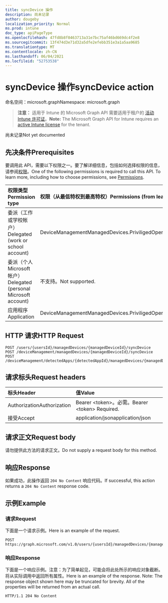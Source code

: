 ```yaml
---
title: syncDevice 操作
description: 尚未记录
author: dougeby
localization_priority: Normal
ms.prod: intune
doc_type: apiPageType
ms.openlocfilehash: 47fd8b8f0463713a31e7bc75af46bd669dc4f2e8
ms.sourcegitcommit: 13f474d3e71d32a5dfe2efebb351e3a1a5aa9685
ms.translationtype: MT
ms.contentlocale: zh-CN
ms.lasthandoff: 06/04/2021
ms.locfileid: "52753538"
---
```

# <a name="syncdevice-action"></a><span data-ttu-id="3e918-103">syncDevice 操作</span><span class="sxs-lookup"><span data-stu-id="3e918-103">syncDevice action</span></span>

<span data-ttu-id="3e918-104">命名空间：microsoft.graph</span><span class="sxs-lookup"><span data-stu-id="3e918-104">Namespace: microsoft.graph</span></span>

> <span data-ttu-id="3e918-105">**注意：** 适用于 Intune 的 Microsoft Graph API 需要适用于租户的 [活动 Intune 许可证](https://go.microsoft.com/fwlink/?linkid=839381)。</span><span class="sxs-lookup"><span data-stu-id="3e918-105">**Note:** The Microsoft Graph API for Intune requires an [active Intune license](https://go.microsoft.com/fwlink/?linkid=839381) for the tenant.</span></span>

<span data-ttu-id="3e918-106">尚未记录</span><span class="sxs-lookup"><span data-stu-id="3e918-106">Not yet documented</span></span>

## <a name="prerequisites"></a><span data-ttu-id="3e918-107">先决条件</span><span class="sxs-lookup"><span data-stu-id="3e918-107">Prerequisites</span></span>
<span data-ttu-id="3e918-p101">要调用此 API，需要以下权限之一。要了解详细信息，包括如何选择权限的信息，请参阅[权限](/graph/permissions-reference)。</span><span class="sxs-lookup"><span data-stu-id="3e918-p101">One of the following permissions is required to call this API. To learn more, including how to choose permissions, see [Permissions](/graph/permissions-reference).</span></span>

|<span data-ttu-id="3e918-110">权限类型</span><span class="sxs-lookup"><span data-stu-id="3e918-110">Permission type</span></span>|<span data-ttu-id="3e918-111">权限（从最低特权到最高特权）</span><span class="sxs-lookup"><span data-stu-id="3e918-111">Permissions (from least to most privileged)</span></span>|
|:---|:---|
|<span data-ttu-id="3e918-112">委派（工作或学校帐户）</span><span class="sxs-lookup"><span data-stu-id="3e918-112">Delegated (work or school account)</span></span>|<span data-ttu-id="3e918-113">DeviceManagementManagedDevices.PriviligedOperation.All</span><span class="sxs-lookup"><span data-stu-id="3e918-113">DeviceManagementManagedDevices.PriviligedOperation.All</span></span>|
|<span data-ttu-id="3e918-114">委派（个人 Microsoft 帐户）</span><span class="sxs-lookup"><span data-stu-id="3e918-114">Delegated (personal Microsoft account)</span></span>|<span data-ttu-id="3e918-115">不支持。</span><span class="sxs-lookup"><span data-stu-id="3e918-115">Not supported.</span></span>|
|<span data-ttu-id="3e918-116">应用程序</span><span class="sxs-lookup"><span data-stu-id="3e918-116">Application</span></span>|<span data-ttu-id="3e918-117">DeviceManagementManagedDevices.PriviligedOperation.All</span><span class="sxs-lookup"><span data-stu-id="3e918-117">DeviceManagementManagedDevices.PriviligedOperation.All</span></span>|

## <a name="http-request"></a><span data-ttu-id="3e918-118">HTTP 请求</span><span class="sxs-lookup"><span data-stu-id="3e918-118">HTTP Request</span></span>
<!-- {
  "blockType": "ignored"
}
-->
``` http
POST /users/{usersId}/managedDevices/{managedDeviceId}/syncDevice
POST /deviceManagement/managedDevices/{managedDeviceId}/syncDevice
POST /deviceManagement/detectedApps/{detectedAppId}/managedDevices/{managedDeviceId}/syncDevice
```

## <a name="request-headers"></a><span data-ttu-id="3e918-119">请求标头</span><span class="sxs-lookup"><span data-stu-id="3e918-119">Request headers</span></span>
|<span data-ttu-id="3e918-120">标头</span><span class="sxs-lookup"><span data-stu-id="3e918-120">Header</span></span>|<span data-ttu-id="3e918-121">值</span><span class="sxs-lookup"><span data-stu-id="3e918-121">Value</span></span>|
|:---|:---|
|<span data-ttu-id="3e918-122">Authorization</span><span class="sxs-lookup"><span data-stu-id="3e918-122">Authorization</span></span>|<span data-ttu-id="3e918-123">Bearer &lt;token&gt;。必需。</span><span class="sxs-lookup"><span data-stu-id="3e918-123">Bearer &lt;token&gt; Required.</span></span>|
|<span data-ttu-id="3e918-124">接受</span><span class="sxs-lookup"><span data-stu-id="3e918-124">Accept</span></span>|<span data-ttu-id="3e918-125">application/json</span><span class="sxs-lookup"><span data-stu-id="3e918-125">application/json</span></span>|

## <a name="request-body"></a><span data-ttu-id="3e918-126">请求正文</span><span class="sxs-lookup"><span data-stu-id="3e918-126">Request body</span></span>
<span data-ttu-id="3e918-127">请勿提供此方法的请求正文。</span><span class="sxs-lookup"><span data-stu-id="3e918-127">Do not supply a request body for this method.</span></span>

## <a name="response"></a><span data-ttu-id="3e918-128">响应</span><span class="sxs-lookup"><span data-stu-id="3e918-128">Response</span></span>
<span data-ttu-id="3e918-129">如果成功，此操作返回 `204 No Content` 响应代码。</span><span class="sxs-lookup"><span data-stu-id="3e918-129">If successful, this action returns a `204 No Content` response code.</span></span>

## <a name="example"></a><span data-ttu-id="3e918-130">示例</span><span class="sxs-lookup"><span data-stu-id="3e918-130">Example</span></span>

### <a name="request"></a><span data-ttu-id="3e918-131">请求</span><span class="sxs-lookup"><span data-stu-id="3e918-131">Request</span></span>
<span data-ttu-id="3e918-132">下面是一个请求示例。</span><span class="sxs-lookup"><span data-stu-id="3e918-132">Here is an example of the request.</span></span>
``` http
POST https://graph.microsoft.com/v1.0/users/{usersId}/managedDevices/{managedDeviceId}/syncDevice
```

### <a name="response"></a><span data-ttu-id="3e918-133">响应</span><span class="sxs-lookup"><span data-stu-id="3e918-133">Response</span></span>
<span data-ttu-id="3e918-p102">下面是一个响应示例。注意：为了简单起见，可能会将此处所示的响应对象截断。将从实际调用中返回所有属性。</span><span class="sxs-lookup"><span data-stu-id="3e918-p102">Here is an example of the response. Note: The response object shown here may be truncated for brevity. All of the properties will be returned from an actual call.</span></span>
``` http
HTTP/1.1 204 No Content
```




